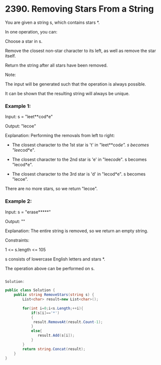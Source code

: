 # 2390. Removing Stars From a String
You are given a string s, which contains stars *.

In one operation, you can:

Choose a star in s.

Remove the closest non-star character to its left, as well as remove the star itself.

Return the string after all stars have been removed.

Note:

The input will be generated such that the operation is always possible.

It can be shown that the resulting string will always be unique.
 

### Example 1:

Input: s = "leet**cod*e"

Output: "lecoe"

Explanation: Performing the removals from left to right:

- The closest character to the 1st star is 't' in "leet**cod*e". s becomes "lee*cod*e".
  
- The closest character to the 2nd star is 'e' in "lee*cod*e". s becomes "lecod*e".
  
- The closest character to the 3rd star is 'd' in "lecod*e". s becomes "lecoe".
  
There are no more stars, so we return "lecoe".
### Example 2:

Input: s = "erase*****"

Output: ""

Explanation: The entire string is removed, so we return an empty string.
 

Constraints:

1 <= s.length <= 105

s consists of lowercase English letters and stars *.

The operation above can be performed on s.

```csharp

Solution:

public class Solution {
    public string RemoveStars(string s) {
        List<char> result=new List<char>();
        
        for(int i=0;i<s.Length;++i){
            if(s[i]=='*')
            {
             result.RemoveAt(result.Count-1);
            }
            else{
               result.Add(s[i]); 
            }
        }
        return string.Concat(result);
    }
}

```
